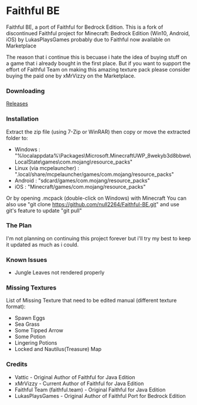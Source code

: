 # Faithful BE
Faithful BE, a port of Faithful for Bedrock Edition. This is a fork of discontinued Faithful project for Minecraft: Bedrock Edition (Win10, Android, iOS) by LukasPlaysGames probably due to Faithful now available on Marketplace

The reason that i continue this is becuase i hate the idea of buying stuff on a game that i already bought in the first place. But if you want to support the effort of Faithful Team on making this amazing texture pack please consider buying the paid one by xMrVizzy on the Marketplace.

### Downloading
[Releases](https://github.com/null2264/Faithful-BE/releases)

### Installation
Extract the zip file (using 7-Zip or WinRAR) then copy or move the extracted folder to:

- Windows : "%localappdata%\Packages\Microsoft.MinecraftUWP_8wekyb3d8bbwe\LocalState\games\com.mojang\resource_packs"
- Linux (via mcpelauncher) : ".local/share/mcpelauncher/games/com.mojang/resource_packs"
- Android : "sdcard/games/com.mojang/resource_packs"
- iOS : "Minecraft/games/com.mojang/resource_packs"

Or by opening .mcpack (double-click on Windows) with Minecraft
You can also use "git clone https://github.com/null2264/Faithful-BE.git" and use git's feature to update "git pull"

### The Plan
I'm not planning on continuing this project forever but i'll try my best to keep it updated as much as i could.

### Known Issues
- Jungle Leaves not rendered properly

### Missing Textures
List of Missing Texture that need to be edited manual (different texture format):
- Spawn Eggs
- Sea Grass
- Some Tipped Arrow
- Some Potion
- Lingering Potions
- Locked and Nautilus(Treasure) Map

### Credits
- Vattic - Original Author of Faithful for Java Edition
- xMrVizzy - Current Author of Faithful for Java Edition
- Faithful Team (faithful.team) - Original Faithful for Java Edition
- LukasPlaysGames - Original Author of Faithful Port for Bedrock Edition
